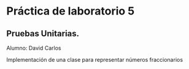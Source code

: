 # Práctica de laboratorio 5

## Pruebas Unitarias.

Alumno: David Carlos

Implementación de una clase para representar números fraccionarios

